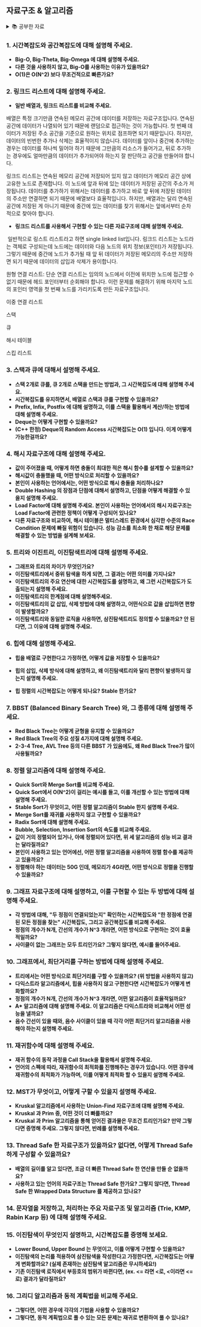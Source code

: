 ## 자료구조 & 알고리즘

<details>
<summary>📚 공부한 자료</summary>

- 파이썬 알고리즘 인터뷰

</details>

### **1. 시간복잡도와 공간복잡도에 대해 설명해 주세요.**

- **Big-O, Big-Theta, Big-Omega 에 대해 설명해 주세요.**
- **다른 것을 사용하지 않고, Big-O를 사용하는 이유가 있을까요?**
- **O(1)은 O(N^2) 보다 무조건적으로 빠른가요?**

### **2. 링크드 리스트에 대해 설명해 주세요.**

- **일반 배열과, 링크드 리스트를 비교해 주세요.**

배열은 특정 크기만큼 연속된 메모리 공간에 데이터를 저장하는 자료구조입니다. 연속된 공간에 데이터가 나열되어 있기 때문에 랜덤으로 접근하는 것이 가능합니다. 첫 번째 데이터가 저장된 주소 공간을 기준으로 원하는 위치로 점프하면 되기 때문입니다. 하지만, 데이터의 빈번한 추가나 삭제는 효율적이지 않습니다. 데이터를 앞이나 중간에 추가하는 경우는 데이터를 하나씩 밀어야 하기 때문에 그만큼의 리소스가 들어가고, 뒤로 추가하는 경우에도 얼마만큼의 데이터가 추가되어야 하는지 잘 판단하고 공간을 만들어야 합니다.

링크드 리스트는 연속된 메모리 공간에 저장되어 있지 않고 데이터가 메모리 공간 상에 고유한 노드로 존재합니다. 이 노드에 앞과 뒤에 있는 데이터가 저장된  공간의 주소가 저장됩니다. 데이터를 추가하기 위해서는 데이터를 추가하고 바로 앞 뒤에 저장된 데이터의 주소만 연결하면 되기 때문에 배열보다 효율적입니다. 하지만, 배열과는 달리 연속된 공간에 저장된 게 아니기 때문에 중간에 있는 데이터를 찾기 위해서는 앞에서부터 순차적으로 찾아야 합니다.

- **링크드 리스트를 사용해서 구현할 수 있는 다른 자료구조에 대해 설명해 주세요.**

&nbsp;일반적으로 링스트 리스트라고 하면 single linked list입니다. 링크드 리스트는 노드라는 객체로 구성되는데 노드에는 데이터와 다음 노드의 위치 정보(포인터)가 저장됩니다. 그렇기 때문에 중간에 노드가 추가될 때 앞 뒤 데이터가 저장된 메모리의 주소만 저장하면 되기 때문에 데이터의 삽입과 삭제가 용이합니다.

원형 연결 리스트: 단순 연결 리스트는 임의의 노드에서 이전에 위치한 노드에 접근할 수 없기 때문에 헤드 포인터부터 순회해야 합니다. 이런 문제를 해결하기 위해 마지막 노드의 포인터 영역을 첫 번째 노드를 가리키도록 만든 자료구조입니다.

이중 연결 리스트

스택

큐

해시 테이블

스킵 리스트

### **3. 스택과 큐에 대해서 설명해 주세요.**

- **스택 2개로 큐를, 큐 2개로 스택을 만드는 방법과, 그 시간복잡도에 대해 설명해 주세요.**
- **시간복잡도를 유지하면서, 배열로 스택과 큐를 구현할 수 있을까요?**
- **Prefix, Infix, Postfix 에 대해 설명하고, 이를 스택을 활용해서 계산/하는 방법에 대해 설명해 주세요.**
- **Deque는 어떻게 구현할 수 있을까요?**
- **(C++ 한정) Deque의 Random Access 시간복잡도는 O(1) 입니다. 이게 어떻게 가능한걸까요?**

### **4. 해시 자료구조에 대해 설명해 주세요.**

- **값이 주어졌을 때, 어떻게 하면 충돌이 최대한 적은 해시 함수를 설계할 수 있을까요?**
- **해시값이 충돌했을 때, 어떤 방식으로 처리할 수 있을까요?**
- **본인이 사용하는 언어에서는, 어떤 방식으로 해시 충돌을 처리하나요?**
- **Double Hashing 의 장점과 단점에 대해서 설명하고, 단점을 어떻게 해결할 수 있을지 설명해 주세요.**
- **Load Factor에 대해 설명해 주세요. 본인이 사용하는 언어에서의 해시 자료구조는 Load Factor에 관련한 정책이 어떻게 구성되어 있나요?**
- **다른 자료구조와 비교하여, 해시 테이블은 멀티스레드 환경에서 심각한 수준의 Race Condition 문제에 빠질 위험이 있습니다. 성능 감소를 최소화 한 채로 해당 문제를 해결할 수 있는 방법을 설계해 보세요.**

### **5. 트리와 이진트리, 이진탐색트리에 대해 설명해 주세요.**

- **그래프와 트리의 차이가 무엇인가요?**
- **이진탐색트리에서 중위 탐색을 하게 되면, 그 결과는 어떤 의미를 가지나요?**
- **이진탐색트리의 주요 연산에 대한 시간복잡도를 설명하고, 왜 그런 시간복잡도가 도출되는지 설명해 주세요.**
- **이진탐색트리의 한계점에 대해 설명해주세요.**
- **이진탐색트리의 값 삽입, 삭제 방법에 대해 설명하고, 어떤식으로 값을 삽입하면 편향이 발생할까요?**
- **이진탐색트리와 동일한 로직을 사용하면, 삼진탐색트리도 정의할 수 있을까요? 안 된다면, 그 이유에 대해 설명해 주세요.**

### **6. 힙에 대해 설명해 주세요.**

- **힙을 배열로 구현한다고 가정하면, 어떻게 값을 저장할 수 있을까요?**



- **힙의 삽입, 삭제 방식에 대해 설명하고, 왜 이진탐색트리와 달리 편향이 발생하지 않는지 설명해 주세요.**
- **힙 정렬의 시간복잡도는 어떻게 되나요? Stable 한가요?**

### **7. BBST (Balanced Binary Search Tree) 와, 그 종류에 대해 설명해 주세요.**

- **Red Black Tree는 어떻게 균형을 유지할 수 있을까요?**
- **Red Black Tree의 주요 성질 4가지에 대해 설명해 주세요.**
- **2-3-4 Tree, AVL Tree 등의 다른 BBST 가 있음에도, 왜 Red Black Tree가 많이 사용될까요?**

### **8. 정렬 알고리즘에 대해 설명해 주세요.**

- **Quick Sort와 Merge Sort를 비교해 주세요.**
- **Quick Sort에서 O(N^2)이 걸리는 예시를 들고, 이를 개선할 수 있는 방법에 대해 설명해 주세요.**
- **Stable Sort가 무엇이고, 어떤 정렬 알고리즘이 Stable 한지 설명해 주세요.**
- **Merge Sort를 재귀를 사용하지 않고 구현할 수 있을까요?**
- **Radix Sort에 대해 설명해 주세요.**
- **Bubble, Selection, Insertion Sort의 속도를 비교해 주세요.**
- **값이 거의 정렬되어 있거나, 아예 정렬되어 있다면, 위 세 알고리즘의 성능 비교 결과는 달라질까요?**
- **본인이 사용하고 있는 언어에선, 어떤 정렬 알고리즘을 사용하여 정렬 함수를 제공하고 있을까요?**
- **정렬해야 하는 데이터는 50G 인데, 메모리가 4G라면, 어떤 방식으로 정렬을 진행할 수 있을까요?**

### **9. 그래프 자료구조에 대해 설명하고, 이를 구현할 수 있는 두 방법에 대해 설명해 주세요.**

- **각 방법에 대해, "두 정점이 연결되었는지" 확인하는 시간복잡도와 "한 정점에 연결된 모든 정점을 찾는" 시간복잡도, 그리고 공간복잡도를 비교해 주세요.**
- **정점의 개수가 N개, 간선의 개수가 N^3 개라면, 어떤 방식으로 구현하는 것이 효율적일까요?**
- **사이클이 없는 그래프는 모두 트리인가요? 그렇지 않다면, 예시를 들어주세요.**

### **10. 그래프에서, 최단거리를 구하는 방법에 대해 설명해 주세요.**

- **트리에서는 어떤 방식으로 최단거리를 구할 수 있을까요? (위 방법을 사용하지 않고)**
- **다익스트라 알고리즘에서, 힙을 사용하지 않고 구현한다면 시간복잡도가 어떻게 변화할까요?**
- **정점의 개수가 N개, 간선의 개수가 N^3 개라면, 어떤 알고리즘이 효율적일까요?**
- **A\* 알고리즘에 대해 설명해 주세요. 이 알고리즘은 다익스트라와 비교해서 어떤 성능을 낼까요?**
- **음수 간선이 있을 때와, 음수 사이클이 있을 때 각각 어떤 최단거리 알고리즘을 사용해야 하는지 설명해 주세요.**

### **11. 재귀함수에 대해 설명해 주세요.**

- **재귀 함수의 동작 과정을 Call Stack을 활용해서 설명해 주세요.**
- **언어의 스펙에 따라, 재귀함수의 최적화를 진행해주는 경우가 있습니다. 어떤 경우에 재귀함수의 최적화가 가능하며, 이를 어떻게 최적화 할 수 있을지 설명해 주세요.**

### **12. MST가 무엇이고, 어떻게 구할 수 있을지 설명해 주세요.**

- **Kruskal 알고리즘에서 사용하는 Union-Find 자료구조에 대해 설명해 주세요.**
- **Kruskal 과 Prim 중, 어떤 것이 더 빠를까요?**
- **Kruskal 과 Prim 알고리즘을 통해 얻어진 결과물은 무조건 트리인가요? 만약 그렇다면 증명해 주세요. 그렇지 않다면, 반례를 설명해 주세요.**

### **13. Thread Safe 한 자료구조가 있을까요? 없다면, 어떻게 Thread Safe 하게 구성할 수 있을까요?**

- **배열의 길이를 알고 있다면, 조금 더 빠른 Thread Safe 한 연산을 만들 순 없을까요?**
- **사용하고 있는 언어의 자료구조는 Thread Safe 한가요? 그렇지 않다면, Thread Safe 한 Wrapped Data Structure 를 제공하고 있나요?**

### **14. 문자열을 저장하고, 처리하는 주요 자료구조 및 알고리즘 (Trie, KMP, Rabin Karp 등) 에 대해 설명해 주세요.**

### **15. 이진탐색이 무엇인지 설명하고, 시간복잡도를 증명해 보세요.**

- **Lower Bound, Upper Bound 는 무엇이고, 이를 어떻게 구현할 수 있을까요?**
- **이진탐색의 논리를 적용하여 삼진탐색을 작성한다고 가정한다면, 시간복잡도는 어떻게 변화할까요? (실제 존재하는 삼진탐색 알고리즘은 무시하세요!)**
- **기존 이진탐색 로직에서 부등호의 범위가 바뀐다면, (ex. <= 라면 <로, <이라면 <= 로) 결과가 달라질까요?**

### **16. 그리디 알고리즘과 동적 계획법을 비교해 주세요.**

- **그렇다면, 어떤 경우에 각각의 기법을 사용할 수 있을까요?**
- **그렇다면, 동적 계획법으로 풀 수 있는 모든 문제는 재귀로 변환하여 풀 수 있나요?**

